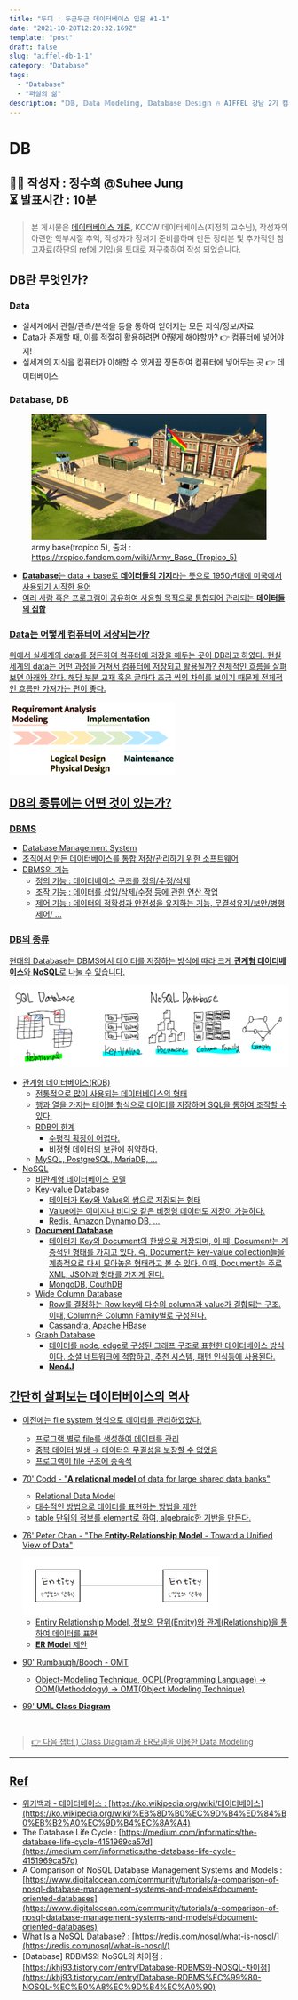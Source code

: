 ```yaml
---
title: "두디 : 두근두근 데이터베이스 입문 #1-1"
date: "2021-10-28T12:20:32.169Z"
template: "post"
draft: false
slug: "aiffel-db-1-1"
category: "Database"
tags:
  - "Database"
  - "퍼실의 삶"
description: "𝔻𝔹, 𝔻𝕒𝕥𝕒 𝕄𝕠𝕕𝕖𝕝𝕚𝕟𝕘, 𝔻𝕒𝕥𝕒𝕓𝕒𝕤𝕖 𝔻𝕖𝕤𝕚𝕘𝕟 🔥 AIFFEL 강남 2기 캠퍼스의 풀잎스쿨 [두디 : 두근두근 데이터베이스 입문]에서 사용된 자료입니다."
---
```


# DB

👩‍💻 작성자 : 정수희 @Suhee Jung<br>
⏳ 발표시간 : 10분
---

> 본 게시물은 [데이터베이스 개론](https://www.hanbit.co.kr/store/books/look.php?p_code=B8582604063), KOCW 데이터베이스(지정희 교수님), 작성자의 아련한 학부시절 추억, 작성자가 정처기 준비를하며 만든 정리본 및 추가적인 참고자료(하단의 ref에 기입)을 토대로 재구축하여 작성 되었습니다.

## DB란 무엇인가?

### Data

- 실세계에서 관찰/관측/분석을 등을 통하여 얻어지는 모든 지식/정보/자료
- Data가 존재할 때, 이를 적절히 활용하려면 어떻게 해야할까? 👉 컴퓨터에 넣어야지!
- 실세계의 지식을 컴퓨터가 이해할 수 있게끔 정돈하여 컴퓨터에 넣어두는 곳 👉 데이터베이스

### Database, DB
<figure>
      <img src="./assets/01-1-1.png" title="DATABASE">
      <figcaption>army base(tropico 5), 출처 : <a href="https://tropico.fandom.com/wiki/Army_Base_(Tropico_5)">https://tropico.fandom.com/wiki/Army_Base_(Tropico_5)</figcaption>
</figure>

- **Database**는 data + base로 **데이터들의 기지**라는 뜻으로 1950년대에 미국에서 사용되기 시작한 용어
- 여러 사람 혹은 프로그램이 공유하여 사용할 목적으로 통합되어 관리되는 **데이터들의 집합**

### Data는 어떻게 컴퓨터에 저장되는가?

위에서 실세계의 data를 정돈하여 컴퓨터에 저장을 해두는 곳이 DB라고 하였다.
현실 세계의 data는 어떤 과정을 거쳐서 컴퓨터에 저장되고 활용될까?
전체적인 흐름을 살펴보면 아래와 같다. 해당 부분 교재 혹은 글마다 조금 씩의 차이를 보이기 때문제 전체적인 흐름만 가져가는 편이 좋다.

<img src="./assets/01-1-2.png" width="300" title="LifeCycle">


## DB의 종류에는 어떤 것이 있는가?

### DBMS

- Database Management System
- 조직에서 만든 데이터베이스를 통합 저장/관리하기 위한 소프트웨어
- DBMS의 기능
    - 정의 기능 : 데이터베이스 구조를 정의/수정/삭제
    - 조작 기능 : 데이터를 삽입/삭제/수정 등에 관한 연산 작업
    - 제어 기능 : 데이터의 정확성과 안전성을 유지하는 기능, 무결성유지/보안/병행 제어/ ...

### DB의 종류

현대의 Database는 DBMS에서 데이터를 저장하는 방식에 따라 크게 **관계형 데이터베이스**와 **NoSQL**로 나눌 수 있습니다.

<img src="./assets/01-1-3.png" title="DB의 종류">

- 관계형 데이터베이스(RDB)
    - 전통적으로 많이 사용되는 데이터베이스의 형태
    - 행과 열을 가지는 테이블 형식으로 데이터를 저장하며 SQL을 통하여 조작할 수 있다.
    - RDB의 한계
        - 수평적 확장이 어렵다.
        - 비정형 데이터의 보관에 취약하다.
    - MySQL, PostgreSQL, MariaDB, ...
- NoSQL
    - 비관계형 데이터베이스 모델
    - Key-value Database
        - 데이터가 Key와 Value의 쌍으로 저장되는 형태
        - Value에는 이미지나 비디오 같은 비정형 데이터도 저장이 가능하다.
        - Redis, Amazon Dynamo DB, ...
    - **Document Database**
        - 데이터가 Key와 Document의 한쌍으로 저장되며, 이 때, Document는 계층적인 형태를 가지고 있다. 즉, Document는 key-value collection들을 계층적으로 다시 모아놓은 형태라고 볼 수 있다. 이때, Document는 주로 XML, JSON과 형태를 가지게 된다.
        - MongoDB, CouthDB
    - Wide Column Database
        - Row를 결정하는 Row key에 다수의 column과 value가 결합되는 구조. 이때, Column은 Column Family별로 구성된다.
        - Cassandra, Apache HBase
    - Graph Database
        - 데이터를 node, edge로 구성된 그래프 구조로 표현한 데이터베이스 방식이다. 소셜 네트워크에 적합하고, 추천 시스템, 패턴 인식등에 사용된다.
        - **Neo4J**

## 간단히 살펴보는 데이터베이스의 역사

- 이전에는 file system 형식으로 데이터를 관리하였었다.
    - 프로그램 별로 file를 생성하여 데이터를 관리
    - 중복 데이터 발생 → 데이터의 무결성을 보장할 수 없었음
    - 프로그램이 file 구조에 종속적
- 70' Codd - "**A relational model** of data for large shared data banks"
    - Relational Data Model
    - 대수적인 방법으로 데이터를 표현하는 방법을 제안
    - table 단위의 정보를 element로 하여, algebraic한 기반을 만든다.
- 76' Peter Chan - "The **Entity-Relationship Model** - Toward a Unified View of Data"

    <img src="./assets/01-1-4.png" title="DB의 종류">

    - Entiry Relationship Model, 정보의 단위(Entity)와 관계(Relationship)을 통하여 데이터를 표현
    - **ER Mode**l 제안
- 90' Rumbaugh/Booch - OMT
    - Object-Modeling Technique, OOPL(Programming Language) → OOM(Methodology) → OMT(Object Modeling Technique)
- 99' **UML Class Diagram**

<br>

> 👉 다음 챕터 ) Class Diagram과 ER모델을 이용한 Data Modeling



---

## Ref
- 위키백과 - 데이터베이스 : [https://ko.wikipedia.org/wiki/데이터베이스](https://ko.wikipedia.org/wiki/%EB%8D%B0%EC%9D%B4%ED%84%B0%EB%B2%A0%EC%9D%B4%EC%8A%A4)
- The Database Life Cycle : [https://medium.com/informatics/the-database-life-cycle-4151969ca57d](https://medium.com/informatics/the-database-life-cycle-4151969ca57d)
- A Comparison of NoSQL Database Management Systems and Models : [https://www.digitalocean.com/community/tutorials/a-comparison-of-nosql-database-management-systems-and-models#document-oriented-databases](https://www.digitalocean.com/community/tutorials/a-comparison-of-nosql-database-management-systems-and-models#document-oriented-databases)
- What Is a NoSQL Database? : [https://redis.com/nosql/what-is-nosql/](https://redis.com/nosql/what-is-nosql/)
- [Database] RDBMS와 NoSQL의 차이점 : [https://khj93.tistory.com/entry/Database-RDBMS와-NOSQL-차이점](https://khj93.tistory.com/entry/Database-RDBMS%EC%99%80-NOSQL-%EC%B0%A8%EC%9D%B4%EC%A0%90)

<br>
<br>
